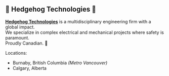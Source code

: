 ## 🦔 Hedgehog Technologies 🦔

[**Hedgehog Technologies**](https://hedgehogtech.com) is a multidisciplinary engineering firm with a global impact.<br/>
We specialize in complex electrical and mechanical projects where safety is paramount.<br/>
Proudly Canadian. 🍁

Locations:
- Burnaby, British Columbia  _(Metro Vancouver)_
- Calgary, Alberta

